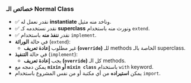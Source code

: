 ### خصائص الـ Normal Class

- ✅ نقدر نعمل له **instantiate** وناخد منه مثيل.
- ✅ نقدر نستخدمه كـ **superclass** ونورث منه باستخدام `extend`.
- ✅ نقدر **ننفذ منه** باستخدام `implement`.
- في حالة **الوراثة** (`extend`):
  - غير مطلوب **إعادة تعريف (`override`)** للـ methods الخاصة بالـ superclass.
- في حالة **التنفيذ** (`implement`):
  - يجب **إعادة تعريف (`override`)** كل الـ methods.
- يمكن دمجه مع **`mixin` أو `mixin class`** باستخدام `with` keyword.
- يمكن **استيراده** من أي مكتبة أو من نفس المشروع باستخدام `import`.

